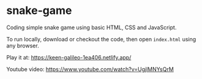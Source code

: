 # snake-game

Coding simple snake game using basic HTML, CSS and JavaScript.

To run locally, download or checkout the code, then open `index.html` using any browser.

Play it at: https://keen-galileo-1ea406.netlify.app/

Youtube video: https://www.youtube.com/watch?v=UgjlMNYsQrM